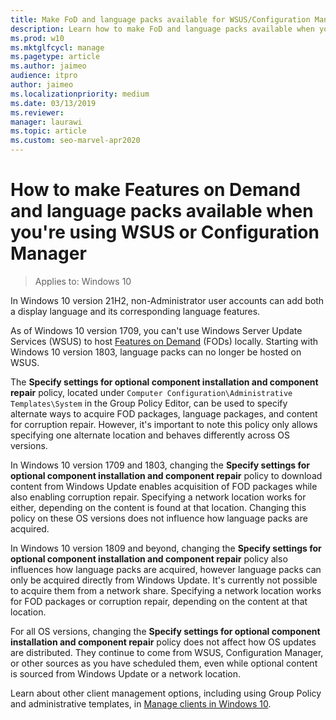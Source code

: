 ```yaml
---
title: Make FoD and language packs available for WSUS/Configuration Manager
description: Learn how to make FoD and language packs available when you're using WSUS/Configuration Manager.
ms.prod: w10
ms.mktglfcycl: manage
ms.pagetype: article
ms.author: jaimeo
audience: itpro
author: jaimeo
ms.localizationpriority: medium
ms.date: 03/13/2019
ms.reviewer: 
manager: laurawi
ms.topic: article
ms.custom: seo-marvel-apr2020
---
```

# How to make Features on Demand and language packs available when you're using WSUS or Configuration Manager

> Applies to: Windows 10

In Windows 10 version 21H2, non-Administrator user accounts can add both a display language and its corresponding language features.

As of Windows 10 version 1709, you can't use Windows Server Update Services (WSUS) to host [Features on Demand](/windows-hardware/manufacture/desktop/features-on-demand-v2--capabilities) (FODs) locally. Starting with Windows 10 version 1803, language packs can no longer be hosted on WSUS.

The **Specify settings for optional component installation and component repair** policy, located under `Computer Configuration\Administrative Templates\System` in the Group Policy Editor, can be used to specify alternate ways to acquire FOD packages, language packages, and content for corruption repair. However, it's important to note this policy only allows specifying one alternate location and behaves differently across OS versions.

In Windows 10 version 1709 and 1803, changing the **Specify settings for optional component installation and component repair** policy to download content from Windows Update enables acquisition of FOD packages while also enabling corruption repair. Specifying a network location works for either, depending on the content is found at that location.  Changing this policy on these OS versions does not influence how language packs are acquired.

In Windows 10 version 1809 and beyond, changing the **Specify settings for optional component installation and component repair** policy also influences how language packs are acquired, however language packs can only be acquired directly from Windows Update. It's currently not possible to acquire them from a network share. Specifying a network location works for FOD packages or corruption repair, depending on the content at that location.

For all OS versions, changing the **Specify settings for optional component installation and component repair** policy does not affect how OS updates are distributed. They continue to come from WSUS, Configuration Manager, or other sources as you have scheduled them, even while optional content is sourced from Windows Update or a network location.

Learn about other client management options, including using Group Policy and administrative templates, in [Manage clients in Windows 10](/windows/client-management/).
